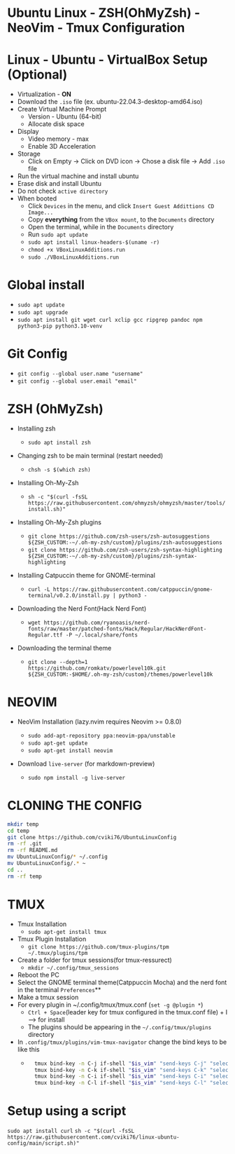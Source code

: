 # Ubuntu Linux - ZSH(OhMyZsh) - NeoVim - Tmux Configuration

# Linux - Ubuntu - VirtualBox Setup (Optional)
*  Virtualization - **ON**
*  Download the `.iso` file (ex. ubuntu-22.04.3-desktop-amd64.iso)
*  Create Virtual Machine Prompt
   * Version - Ubuntu (64-bit)
   * Allocate disk space
* Display
  * Video memory - max
  * Enable 3D Acceleration
* Storage
  * Click on Empty -> Click on DVD icon -> Chose a disk file -> Add `.iso` file
* Run the virtual machine and install ubuntu
* Erase disk and install Ubuntu
* Do not check `active directory`
* When booted
  * Click `Devices` in the menu, and click `Insert Guest Addittions CD Image...`
  * Copy **everything** from the `VBox mount`, to the `Documents` directory
  * Open the terminal, while in the `Documents` directory
  * Run `sudo apt update`
  * `sudo apt install linux-headers-$(uname -r)`
  * `chmod +x VBoxLinuxAdditions.run`
  * `sudo ./VBoxLinuxAdditions.run`

# Global install
* `sudo apt update`
* `sudo apt upgrade`
* `sudo apt install git wget curl xclip gcc ripgrep pandoc npm python3-pip python3.10-venv`

# Git Config
* `git config --global user.name "username"`
* `git config --global user.email "email"`

# ZSH (OhMyZsh)
* Installing zsh
    * `sudo apt install zsh`

* Changing zsh to be main terminal (restart needed)
    * `chsh -s $(which zsh)`

* Installing Oh-My-Zsh
    * `sh -c "$(curl -fsSL https://raw.githubusercontent.com/ohmyzsh/ohmyzsh/master/tools/install.sh)"`

* Installing Oh-My-Zsh plugins
    * `git clone https://github.com/zsh-users/zsh-autosuggestions ${ZSH_CUSTOM:-~/.oh-my-zsh/custom}/plugins/zsh-autosuggestions`
    * `git clone https://github.com/zsh-users/zsh-syntax-highlighting ${ZSH_CUSTOM:-~/.oh-my-zsh/custom}/plugins/zsh-syntax-highlighting`

* Installing Catpuccin theme for GNOME-terminal
    * `curl -L https://raw.githubusercontent.com/catppuccin/gnome-terminal/v0.2.0/install.py | python3 -`

* Downloading the Nerd Font(Hack Nerd Font)
    * `wget https://github.com/ryanoasis/nerd-fonts/raw/master/patched-fonts/Hack/Regular/HackNerdFont-Regular.ttf -P ~/.local/share/fonts`

* Downloading the terminal theme
    * `git clone --depth=1 https://github.com/romkatv/powerlevel10k.git ${ZSH_CUSTOM:-$HOME/.oh-my-zsh/custom}/themes/powerlevel10k`

# NEOVIM

* NeoVim Installation (lazy.nvim requires Neovim >= 0.8.0)
    * `sudo add-apt-repository ppa:neovim-ppa/unstable` 
    * `sudo apt-get update`
    * `sudo apt-get install neovim`

* Download `live-server` (for markdown-preview)
    * `sudo npm install -g live-server`

# CLONING THE CONFIG
  ```bash
  mkdir temp
  cd temp
  git clone https://github.com/cviki76/UbuntuLinuxConfig
  rm -rf .git
  rm -rf README.md
  mv UbuntuLinuxConfig/* ~/.config
  mv UbuntuLinuxConfig/.* ~
  cd ..
  rm -rf temp
  ```
# TMUX

* Tmux Installation
   * `sudo apt-get install tmux`
* Tmux Plugin Installation
   * `git clone https://github.com/tmux-plugins/tpm ~/.tmux/plugins/tpm`
* Create a folder for tmux sessions(for tmux-ressurect)
   * `mkdir ~/.config/tmux_sessions`
* Reboot the PC
* Select the GNOME terminal theme(Catppuccin Mocha) and the nerd font in the terminal `Preferences`**
* Make a tmux session
* For every plugin in ~/.config/tmux/tmux.conf (`set -g @plugin *`)
   * `Ctrl + Space`(leader key for tmux configured in the tmux.conf file) + I --> for install
   * The plugins should be appearing in the `~/.config/tmux/plugins` directory
* In `.config/tmux/plugins/vim-tmux-navigator` change the bind keys to be like this
    * ```bash
        tmux bind-key -n C-j if-shell "$is_vim" "send-keys C-j" "select-pane -L"
        tmux bind-key -n C-k if-shell "$is_vim" "send-keys C-k" "select-pane -D"
        tmux bind-key -n C-i if-shell "$is_vim" "send-keys C-i" "select-pane -U"
        tmux bind-key -n C-l if-shell "$is_vim" "send-keys C-l" "select-pane -R"
        ```
# Setup using a script
`sudo apt install curl`
`sh -c "$(curl -fsSL https://raw.githubusercontent.com/cviki76/linux-ubuntu-config/main/script.sh)"`
